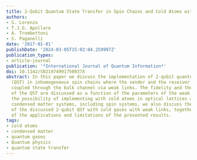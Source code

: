 ```yaml
---
title: 2-Qubit Quantum State Transfer in Spin Chains and Cold Atoms with Weak Links
authors:
- S. Lorenzo
- T.J.G. Apollaro
- A. Trombettoni
- S. Paganelli
date: '2017-01-01'
publishDate: '2024-03-05T15:02:04.259997Z'
publication_types:
- article-journal
publication: '*International Journal of Quantum Information*'
doi: 10.1142/S021974991750037X
abstract: In this paper we discuss the implementation of 2-qubit quantum state transfer
  (QST) in inhomogeneous spin chains where the sender and the receiver blocks are
  coupled through the bulk channel via weak links. The fidelity and the typical timescale
  of the QST are discussed as a function of the parameters of the weak links. Given
  the possibility of implementing with cold atoms in optical lattices a variety of
  condensed matter systems, including spin systems, we also discuss the possible implementation
  of the discussed 2-qubit QST with cold gases with weak links, together with a discussion
  of the applications and limitations of the presented results.
tags:
- cold atoms
- condensed matter
- quantum gases
- Quantum physics
- quantum state transfer
---
```

